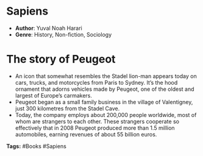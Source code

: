 # Sapiens
- **Author**: Yuval Noah Harari 
- **Genre**: History, Non-fiction, Sociology 

# The story of Peugeot
- An icon that somewhat resembles the Stadel lion-man appears today on cars, trucks, and motorcycles from Paris to Sydney.  It’s the hood ornament that adorns vehicles made by Peugeot, one of the oldest and largest of Europe’s carmakers.
- Peugeot began as a small family business in the village of Valentigney, just 300 kilometres from the Stadel Cave. 
- Today, the company employs about 200,000 people worldwide, most of whom are strangers to each other. These strangers cooperate so effectively that in 2008 Peugeot produced more than 1.5 million automobiles, earning revenues of about 55 billion euros.

**Tags:** #Books #Sapiens
